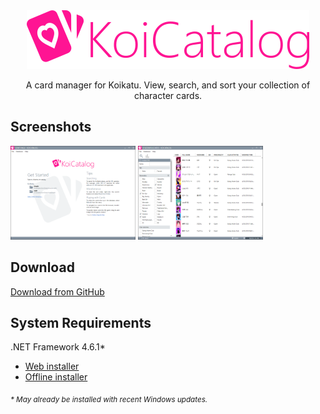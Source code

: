 <div align="center">
  <a href="https://github.com/im-mi/KoiCatalog">
    <img alt="KoiCatalog" src="Resources/Media/Logo.png" width="452" height="94">
  </a>
  <p>A card manager for Koikatu. View, search, and sort your collection of character cards.</p>
</div>



<h2>Screenshots</h2>

<p>
  <a href="Resources/Media/Screenshots/1.png"><img alt="Screenshot 1" src="Resources/Media/Screenshots/1.png" width="200" height="150"></a>
  <a href="Resources/Media/Screenshots/2.png"><img alt="Screenshot 2" src="Resources/Media/Screenshots/2.png" width="200" height="150"></a>
</p>



<h2>Download</h2>

<p>
  <a href="https://github.com/im-mi/KoiCatalog/releases">Download from GitHub</a>
</p>



<h2>System Requirements</h2>

<p>.NET Framework 4.6.1*</p>
<ul>
  <li><a href="https://www.microsoft.com/en-us/download/details.aspx?id=49981">Web installer</a></li>
  <li><a href="https://www.microsoft.com/en-us/download/details.aspx?id=49982">Offline installer</a></li>
</ul>

<p>
  <sub><i>* May already be installed with recent Windows updates.</i></sub>
</p>